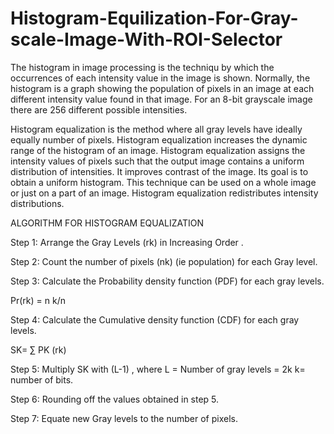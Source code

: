 # Histogram-Equilization-For-Gray-scale-Image-With-ROI-Selector
The histogram in image processing is the techniqu by which
the occurrences of each intensity value in the image is shown. Normally, 
the histogram is a graph showing the population of pixels in an image at each different 
intensity value found in that image. For an 8-bit grayscale image there are 256 different
possible intensities.

Histogram equalization is the method where all gray levels have ideally equally number of pixels.
Histogram equalization increases the dynamic range of the histogram of an image. 
Histogram equalization assigns the intensity values of pixels such that the output image 
contains a uniform distribution of intensities. It improves contrast of the image. Its goal
is to obtain a uniform histogram. This technique can be used on a whole image or just on a part of an image. 
Histogram equalization redistributes intensity distributions.

ALGORITHM  FOR  HISTOGRAM EQUALIZATION

Step 1: Arrange the Gray Levels (rk) in Increasing Order .

Step 2: Count the number of pixels (nk) (ie population) for each Gray level.

Step 3: Calculate the Probability density function (PDF) for each gray levels.

Pr(rk) = n k/n

Step 4: Calculate the Cumulative density function (CDF) for each gray levels.

SK= ∑ PK (rk)

Step 5: Multiply SK  with (L-1) , where L = Number of gray levels = 2k
k= number of bits.

Step 6: Rounding off the values obtained in step 5.

Step 7: Equate new Gray levels to the number of pixels.
